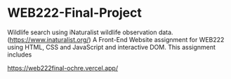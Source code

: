 # WEB222-Final-Project
Wildlife search using iNaturalist wildlife observation data. (https://www.inaturalist.org/) 
A Front-End Website assignment for WEB222 using HTML, CSS and JavaScript and interactive DOM.
This assignment includes 

https://web222final-ochre.vercel.app/
